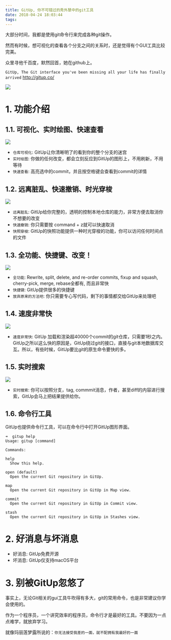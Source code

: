 ```yaml
---
title: GitUp, 你不可错过的秀外慧中的git工具
date: 2018-04-24 18:03:44
tags:
---
```


大部分时间，我都是使用git命令行来完成各种git操作。

然而有时候，想可视化的查看各个分支之间的关系时，还是觉得有个GUI工具比较完美。

众里寻他千百度，默然回首，她在github上。

`GitUp, The Git interface you've been missing all your life has finally arrived` http://gitup.co/

![](https://wdd.js.org/img/images/20180424180658_8xeyJO_Screenshot.jpeg)


# 1. 功能介绍

## 1.1. 可视化、实时绘图、快速查看

![](..https://wdd.js.org/img/images/map.gif)

- `仓库可视化`: GitUp让你清晰明了的看到你的整个分支的迷宫
- `实时绘图`: 你做的任何改变，都会立刻反应到GitUp的图形上，不用刷新，不用等待
- `快速查看`: 高亮选中的commit，并且按空格键会查看到commit的详情

## 1.2. 远离脏乱、快速撤销、时光穿梭

![](..https://wdd.js.org/img/images/snapshots.gif)

- `远离脏乱`: GitUp给你完整的，透明的控制本地仓库的能力，非常方便去取消你不想要的改变
- `快速撤销`: 你只需要按 command + z就可以快速取消
- `快照穿梭`: GitUp的快照功能提供一种时光穿梭的功能，你可以访问任何时间点的文件


## 1.3. 全功能、快捷键、改变！

![](..https://wdd.js.org/img/images/editing.gif)

- `全功能`: Rewrite, split, delete, and re-order commits, fixup and squash, cherry-pick, merge, rebase全都有, 而且非常快
- `快捷键`: GitUp提供很多的快捷键
- `放弃原来的方法吧`: 你只需要专心写代码，剩下的事情都交给GitUp来处理吧

## 1.4. 速度非常快

![](https://wdd.js.org/img/images/20180424203917_Wl9aRw_Screenshot.jpeg)

- `速度非常快`: GitUp 加载和渲染超40000个commit的git仓库，只需要1秒之内。GitUp之所以这么快的原因是，GitUp绕过git的接口，直接与git本地数据库交互。所以，有些时候，GitUp要比git的原生命令要快的多。

## 1.5. 实时搜索

![](https://wdd.js.org/img/images/20180424204319_6aEPUe_Screenshot.jpeg)

- `实时搜索`: 你可以按照分支，tag, commmit消息，作者，甚至diff的内容进行搜索，GitUp会马上把结果提供给你。


## 1.6. 命令行工具

GitUp也提供命令行工具，可以在命令行中打开GitUp图形界面。

```
➜  gitup help
Usage: gitup [command]

Commands:

help
  Show this help.

open (default)
  Open the current Git repository in GitUp.

map
  Open the current Git repository in GitUp in Map view.

commit
  Open the current Git repository in GitUp in Commit view.

stash
  Open the current Git repository in GitUp in Stashes view.
```



# 2. 好消息与坏消息

- 好消息: GitUp免费开源
- 坏消息: GitUp仅支持macOS平台

# 3. 别被GitUp忽悠了

事实上，无论Git相关的gui工具牛吹得有多大，git的常用命令，也是非常建议你学会使用的。

作为一个程序员，一个讲究效率的程序员，命令行才是最好的工具。不要因为一点点难学，就放弃学习。

就像玛丽莲梦露所说的：`你无法接受我差的一面，就不配拥有我最好的一面`